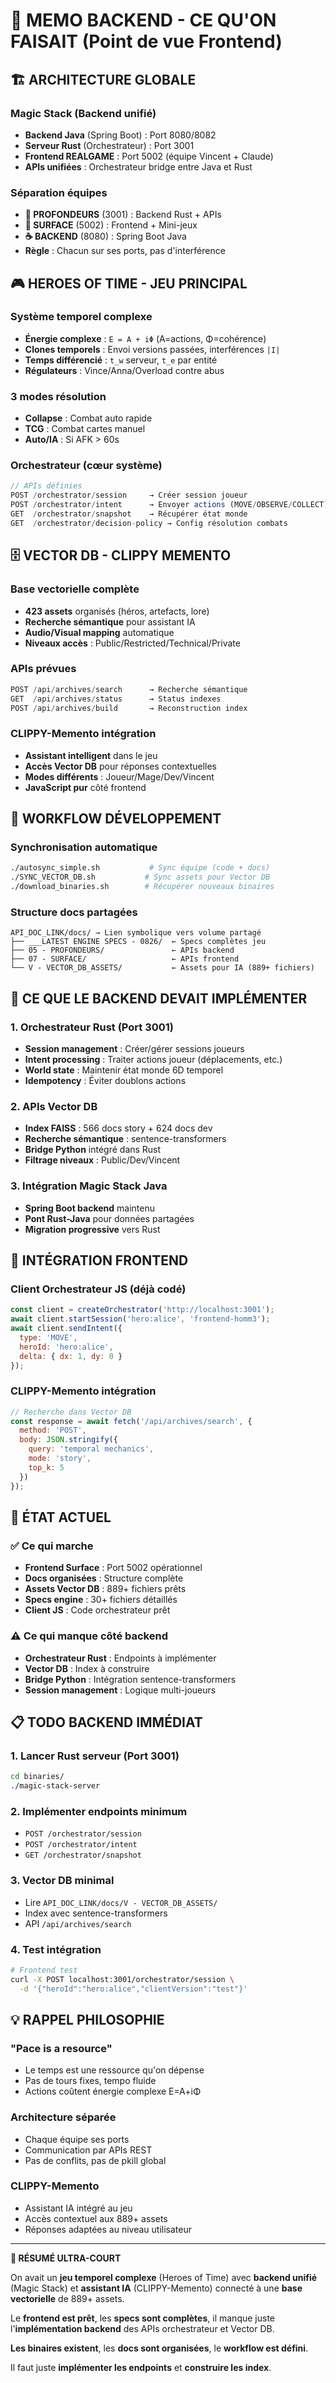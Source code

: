 # 🎯 MEMO BACKEND - CE QU'ON FAISAIT (Point de vue Frontend)

## 🏗️ ARCHITECTURE GLOBALE

### Magic Stack (Backend unifié)
- **Backend Java** (Spring Boot) : Port 8080/8082
- **Serveur Rust** (Orchestrateur) : Port 3001  
- **Frontend REALGAME** : Port 5002 (équipe Vincent + Claude)
- **APIs unifiées** : Orchestrateur bridge entre Java et Rust

### Séparation équipes
- **🔮 PROFONDEURS** (3001) : Backend Rust + APIs
- **🌊 SURFACE** (5002) : Frontend + Mini-jeux  
- **☕ BACKEND** (8080) : Spring Boot Java
- **Règle** : Chacun sur ses ports, pas d'interférence

## 🎮 HEROES OF TIME - JEU PRINCIPAL

### Système temporel complexe
- **Énergie complexe** : `E = A + iΦ` (A=actions, Φ=cohérence)
- **Clones temporels** : Envoi versions passées, interférences `|I|`
- **Temps différencié** : `t_w` serveur, `t_e` par entité
- **Régulateurs** : Vince/Anna/Overload contre abus

### 3 modes résolution
- **Collapse** : Combat auto rapide  
- **TCG** : Combat cartes manuel
- **Auto/IA** : Si AFK > 60s

### Orchestrateur (cœur système)
```javascript
// APIs définies
POST /orchestrator/session     → Créer session joueur
POST /orchestrator/intent      → Envoyer actions (MOVE/OBSERVE/COLLECT)
GET  /orchestrator/snapshot    → Récupérer état monde
GET  /orchestrator/decision-policy → Config résolution combats
```

## 🗄️ VECTOR DB - CLIPPY MEMENTO

### Base vectorielle complète
- **423 assets** organisés (héros, artefacts, lore)
- **Recherche sémantique** pour assistant IA
- **Audio/Visual mapping** automatique
- **Niveaux accès** : Public/Restricted/Technical/Private

### APIs prévues
```javascript
POST /api/archives/search      → Recherche sémantique
GET  /api/archives/status      → Status indexes  
POST /api/archives/build       → Reconstruction index
```

### CLIPPY-Memento intégration
- **Assistant intelligent** dans le jeu
- **Accès Vector DB** pour réponses contextuelles  
- **Modes différents** : Joueur/Mage/Dev/Vincent
- **JavaScript pur** côté frontend

## 📡 WORKFLOW DÉVELOPPEMENT

### Synchronisation automatique
```bash
./autosync_simple.sh           # Sync équipe (code + docs)
./SYNC_VECTOR_DB.sh           # Sync assets pour Vector DB
./download_binaries.sh        # Récupérer nouveaux binaires
```

### Structure docs partagées
```
API_DOC_LINK/docs/ → Lien symbolique vers volume partagé
├── ___LATEST ENGINE SPECS - 0826/  ← Specs complètes jeu
├── 05 - PROFONDEURS/               ← APIs backend
├── 07 - SURFACE/                   ← APIs frontend
└── V - VECTOR_DB_ASSETS/           ← Assets pour IA (889+ fichiers)
```

## 🎯 CE QUE LE BACKEND DEVAIT IMPLÉMENTER

### 1. Orchestrateur Rust (Port 3001)
- **Session management** : Créer/gérer sessions joueurs
- **Intent processing** : Traiter actions joueur (déplacements, etc.)
- **World state** : Maintenir état monde 6D temporel
- **Idempotency** : Éviter doublons actions

### 2. APIs Vector DB 
- **Index FAISS** : 566 docs story + 624 docs dev
- **Recherche sémantique** : sentence-transformers
- **Bridge Python** intégré dans Rust
- **Filtrage niveaux** : Public/Dev/Vincent

### 3. Intégration Magic Stack Java
- **Spring Boot backend** maintenu
- **Pont Rust-Java** pour données partagées
- **Migration progressive** vers Rust

## 🔧 INTÉGRATION FRONTEND

### Client Orchestrateur JS (déjà codé)
```javascript
const client = createOrchestrator('http://localhost:3001');
await client.startSession('hero:alice', 'frontend-homm3');
await client.sendIntent({
  type: 'MOVE', 
  heroId: 'hero:alice', 
  delta: { dx: 1, dy: 0 }
});
```

### CLIPPY-Memento intégration
```javascript
// Recherche dans Vector DB
const response = await fetch('/api/archives/search', {
  method: 'POST',
  body: JSON.stringify({
    query: 'temporal mechanics',
    mode: 'story',
    top_k: 5
  })
});
```

## 🚀 ÉTAT ACTUEL

### ✅ Ce qui marche
- **Frontend Surface** : Port 5002 opérationnel
- **Docs organisées** : Structure complète
- **Assets Vector DB** : 889+ fichiers prêts
- **Specs engine** : 30+ fichiers détaillés
- **Client JS** : Code orchestrateur prêt

### ⚠️ Ce qui manque côté backend
- **Orchestrateur Rust** : Endpoints à implémenter
- **Vector DB** : Index à construire 
- **Bridge Python** : Intégration sentence-transformers
- **Session management** : Logique multi-joueurs

## 📋 TODO BACKEND IMMÉDIAT

### 1. Lancer Rust serveur (Port 3001)
```bash
cd binaries/
./magic-stack-server
```

### 2. Implémenter endpoints minimum
- `POST /orchestrator/session`
- `POST /orchestrator/intent`  
- `GET /orchestrator/snapshot`

### 3. Vector DB minimal
- Lire `API_DOC_LINK/docs/V - VECTOR_DB_ASSETS/`
- Index avec sentence-transformers
- API `/api/archives/search`

### 4. Test intégration
```bash
# Frontend test
curl -X POST localhost:3001/orchestrator/session \
  -d '{"heroId":"hero:alice","clientVersion":"test"}'
```

## 💡 RAPPEL PHILOSOPHIE

### "Pace is a resource" 
- Le temps est une ressource qu'on dépense
- Pas de tours fixes, tempo fluide
- Actions coûtent énergie complexe E=A+iΦ

### Architecture séparée
- Chaque équipe ses ports
- Communication par APIs REST
- Pas de conflits, pas de pkill global

### CLIPPY-Memento
- Assistant IA intégré au jeu
- Accès contextuel aux 889+ assets
- Réponses adaptées au niveau utilisateur

---

**🎯 RÉSUMÉ ULTRA-COURT**

On avait un **jeu temporel complexe** (Heroes of Time) avec **backend unifié** (Magic Stack) et **assistant IA** (CLIPPY-Memento) connecté à une **base vectorielle** de 889+ assets.

Le **frontend est prêt**, les **specs sont complètes**, il manque juste l'**implémentation backend** des APIs orchestrateur et Vector DB.

**Les binaires existent**, les **docs sont organisées**, le **workflow est défini**.

Il faut juste **implémenter les endpoints** et **construire les index**.
